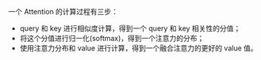 一个 Attention 的计算过程有三步：

* query 和 key 进行相似度计算，得到一个 query 和 key 相关性的分值；
* 将这个分值进行归一化(softmax)，得到一个注意力的分布；
* 使用注意力分布和 value 进行计算，得到一个融合注意力的更好的 value 值。
